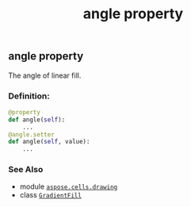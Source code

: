 ﻿---
title: angle property
second_title: Aspose.Cells for Python via .NET API References
description: 
type: docs
weight: 70
url: /aspose.cells.drawing/gradientfill/angle/
is_root: false
---

## angle property


The angle of linear fill.
### Definition:
```python
@property
def angle(self):
    ...
@angle.setter
def angle(self, value):
    ...
```

### See Also
* module [`aspose.cells.drawing`](../../)
* class [`GradientFill`](/cells/python-net/aspose.cells.drawing/gradientfill)
